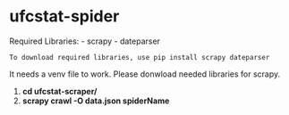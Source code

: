 # ufcstat-spider

Required Libraries: - scrapy - dateparser

    To download required libraries, use pip install scrapy dateparser

It needs a venv file to work. Please donwload needed libraries for scrapy.

1. **cd ufcstat-scraper/**
1. **scrapy crawl -O data.json spiderName**
